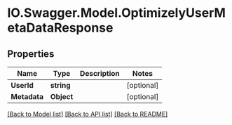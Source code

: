 # IO.Swagger.Model.OptimizelyUserMetaDataResponse
## Properties

Name | Type | Description | Notes
------------ | ------------- | ------------- | -------------
**UserId** | **string** |  | [optional] 
**Metadata** | **Object** |  | [optional] 

[[Back to Model list]](../README.md#documentation-for-models) [[Back to API list]](../README.md#documentation-for-api-endpoints) [[Back to README]](../README.md)

